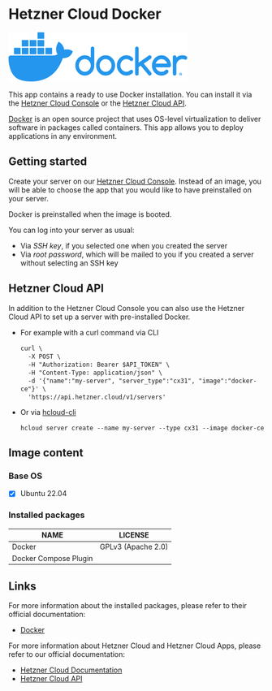 # Hetzner Cloud Docker

<img src="images/docker-logo.png" height="97px">
<br>

This app contains a ready to use Docker installation.
You can install it via the [Hetzner Cloud Console](https://console.hetzner.cloud) or the [Hetzner Cloud API](https://docs.hetzner.cloud/#servers-create-a-server).

[Docker](https://www.docker.com/) is an open source project that uses OS-level virtualization to deliver software in packages called containers. This app allows you to deploy applications in any environment.

## Getting started

Create your server on our [Hetzner Cloud Console](https://console.hetzner.cloud). Instead of an image, you will be able to choose the app that you would like to have preinstalled on your server.

Docker is preinstalled when the image is booted.

You can log into your server as usual:

- Via _SSH key_, if you selected one when you created the server
- Via _root password_, which will be mailed to you if you created a server without selecting an SSH key

## Hetzner Cloud API

In addition to the Hetzner Cloud Console you can also use the Hetzner Cloud API to set up a server with pre-installed Docker.

- For example with a curl command via CLI

  ```
  curl \
  	-X POST \
  	-H "Authorization: Bearer $API_TOKEN" \
  	-H "Content-Type: application/json" \
  	-d '{"name":"my-server", "server_type":"cx31", "image":"docker-ce"}' \
  	'https://api.hetzner.cloud/v1/servers'
  ```

- Or via [hcloud-cli](https://github.com/hetznercloud/cli)

  ```
  hcloud server create --name my-server --type cx31 --image docker-ce
  ```

## Image content

### Base OS

- [x] Ubuntu 22.04

### Installed packages

| NAME                  | LICENSE            |
| --------------------- | ------------------ |
| Docker                | GPLv3 (Apache 2.0) |
| Docker Compose Plugin |                    |

## Links

For more information about the installed packages, please refer to their official documentation:

- [Docker](https://docs.docker.com/)

For more information about Hetzner Cloud and Hetzner Cloud Apps, please refer to our official documentation:

- [Hetzner Cloud Documentation](https://docs.hetzner.com/cloud/)
- [Hetzner Cloud API](https://docs.hetzner.cloud/)
